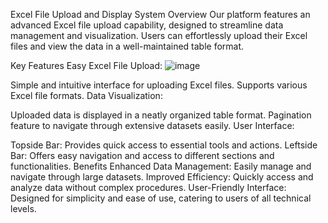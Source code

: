 Excel File Upload and Display System
Overview
Our platform features an advanced Excel file upload capability, designed to streamline data management and visualization. Users can effortlessly upload their Excel files and view the data in a well-maintained table format.

Key Features
Easy Excel File Upload:
![image](https://github.com/user-attachments/assets/3e561af6-e55b-4fe3-a113-7afca0ebbdb0)


Simple and intuitive interface for uploading Excel files.
Supports various Excel file formats.
Data Visualization:

Uploaded data is displayed in a neatly organized table format.
Pagination feature to navigate through extensive datasets easily.
User Interface:

Topside Bar: Provides quick access to essential tools and actions.
Leftside Bar: Offers easy navigation and access to different sections and functionalities.
Benefits
Enhanced Data Management: Easily manage and navigate through large datasets.
Improved Efficiency: Quickly access and analyze data without complex procedures.
User-Friendly Interface: Designed for simplicity and ease of use, catering to users of all technical levels.

